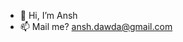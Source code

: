 - 👋 Hi, I’m Ansh
- 📫 Mail me? ansh.dawda@gmail.com
<!---
unshDee/unshDee is a ✨ special ✨ repository because its `README.md` (this file) appears on your GitHub profile.
You can click the Preview link to take a look at your changes.
--->
